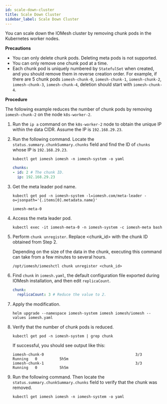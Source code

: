 ```yaml
---
id: scale-down-cluster
title: Scale Down Cluster
sidebar_label: Scale Down Cluster
---
```


You can scale down the IOMesh cluster by removing chunk pods in the Kubernetes worker nodes.

**Precautions**
- You can only delete chunk pods. Deleting meta pods is not supported.
- You can only remove one chunk pod at a time.
- Each chunk pod is uniquely numbered by `StatefulSet` when created, and you should remove them in reverse creation order. For example, if there are 5 chunk pods `iomesh-chunk-0`, `iomesh-chunk-1`, `iomesh-chunk-2`, `iomesh-chunk-3`, `iomesh-chunk-4`, deletion should start with `iomesh-chunk-4`.


**Procedure**

The following example reduces the number of chunk pods by removing `iomesh-chunk-2` on the node `k8s-worker-2`.

1. Run the `ip a` command on the `k8s-worker-2` node to obtain the unique IP within the data CIDR. Assume the IP is `192.168.29.23`.

2. Run the following command. Locate the `status.summary.chunkSummary.chunks` field and find the ID of `chunks` whose IP is `192.168.29.23`.
    ```shell
    kubectl get iomesh iomesh -n iomesh-system -o yaml
    ```
    ```yaml
    chunks:
    - id: 2 # The chunk ID.
      ip: 192.168.29.23
    ```

3. Get the meta leader pod name.
    ```shell
    kubectl get pod -n iomesh-system -l=iomesh.com/meta-leader -o=jsonpath='{.items[0].metadata.name}'
    ```
    ```output
    iomesh-meta-0
    ```
4. Access the meta leader pod.
    ```shell
    kubectl exec -it iomesh-meta-0 -n iomesh-system -c iomesh-meta bash
    ```

5. Perform `chunk unregister`. Replace <chunk_id> with the chunk ID obtained from Step 2. 

    Depending on the size of the data in the chunk, executing this command can take from a few minutes to several hours.
    ```
    /opt/iomesh/iomeshctl chunk unregister <chunk_id>
    ```

6. Find `chunk` in `iomesh.yaml`, the default configuration file exported during IOMesh installation, and then edit `replicaCount`.
    ```yaml
    chunk:
      replicaCount: 3 # Reduce the value to 2. 
    ```

7. Apply the modification.
    
    ```shell
    helm upgrade --namespace iomesh-system iomesh iomesh/iomesh --values iomesh.yaml
    ```

8. Verify that the number of chunk pods is reduced.
    
    ```shell
    kubectl get pod -n iomesh-system | grep chunk
    ```   
    If successful, you should see output like this:
    ```output
    iomesh-chunk-0                                         3/3     Running   0          5h5m
    iomesh-chunk-1                                         3/3     Running   0          5h5m
    ```

9. Run the following command. Then locate the `status.summary.chunkSummary.chunks` field to verify that the chunk was removed.
    ```shell
    kubectl get iomesh iomesh -n iomesh-system -o yaml
    ```